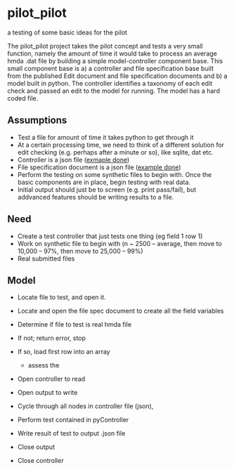 pilot_pilot
===========

a testing of some basic ideas for the pilot


The pilot_pilot project takes the pilot concept and tests a very small function, namely the amount of time it would take to process an average hmda .dat file by building a simple model-controller component base.  This small component base is a) a controller and file specification base built from the published Edit document and file specification documents and b) a model built in python.  The controller identifies a taxonomy of each edit check and passed an edit to the model for running.  The model has a hard coded file.

Assumptions
-----------
-	Test a file for amount of time it takes python to get through it
-	At a certain processing time, we need to think of a different solution for edit checking (e.g. perhaps after a minute or so), like  sqlite, dat etc.  
-	Controller is a json file ([exmaple done](https://github.com/feomike/pilot_pilot/blob/master/src/controller.json))
- 	File specification document is a json file ([example done](https://github.com/feomike/pilot_pilot/blob/master/src/file_spec.json))
- 	Perform the testing on some synthetic files to begin with.  Once the basic components are in place, begin testing with real data.
-	Initial output should just be to screen (e.g. print pass/fail), but addvanced features should be writing results to a file.

Need
----
- Create a test controller that just tests one thing (eg field 1 row 1)
-	Work on synthetic file to begin with (n ~ 2500 – average, then move to 10,000 – 97%, then move to 25,000 – 99%)
-	Real submitted files



Model
-----
- 	Locate file to test, and open it.
- 	Locate and open the file spec document to create all the field variables
-	Determine if file to test is real hmda file
  - If not; return error, stop
  - If so, load first row into an array
    - assess the 

-	Open controller to read
-	Open output to write
-	Cycle through all nodes in controller file (json), 
  - Perform test contained in pyController
  - Write result of test to output .json file
-	Close output
-	Close controller
